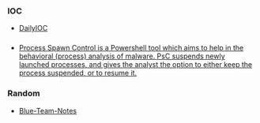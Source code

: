 ### IOC

* [DailyIOC](https://github.com/StrangerealIntel/DailyIOC)

###

* [Process Spawn Control is a Powershell tool which aims to help in the behavioral (process) analysis of malware. PsC suspends newly launched processes, and gives the analyst the option to either keep the process suspended, or to resume it.](https://github.com/felixweyne/ProcessSpawnControl)

### Random

* [Blue-Team-Notes](https://github.com/Purp1eW0lf/Blue-Team-Notes)
